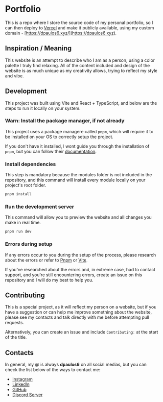 # Portfolio

This is a repo where I store the source code of my personal portfolio, so I can then deploy to [Vercel](https://vercel.com/) and make it publicly available, using my custom domain - [https://dpaulos6.xyz/](https://dpaulos6.xyz).

## Inspiration / Meaning

This website is an attempt to describe who I am as a person, using a color palette I truly find relaxing. All of the content included and design of the website is as much unique as my creativity allows, trying to reflect my style and vibe.

<!-- The works included were made by me, some of them were projects of my own ideas, some of them were internship or real client projects. -->

## Development

This project was built using Vite and React + TypeScript, and below are the steps to run it locally on your system.

### Warn: Install the package manager, if not already

This project uses a package managere called `pnpm`, which will require it to be installed on your OS to correctly setup the project.

If you don't have it installed, I wont guide you through the installation of `pnpm`, but you can follow their [documentation](https://pnpm.io/installation).

### Install dependencies

This step is mandatory because the modules folder is not included in the repository, and this command will install every module locally on your project's root folder.

```bash
pnpm install
```

### Run the development server

This command will allow you to preview the website and all changes you make in real time.

```bash
pnpm run dev
```

### Errors during setup

If any errors occur to you during the setup of the process, please research about the errors or refer to [Pnpm](https://pnpm.io/) or [Vite](https://vitejs.dev/).

If you've researched about the errors and, in extreme case, had to contact support, and you're still encountering errors, create an issue on this repository and I will do my best to help you.

## Contributing

This is a special project, as it will reflect my person on a website, but if you have a suggestion or can help me improve something about the website, please see my contacts and talk directly with me before attempting pull requests.

Alternatively, you can create an issue and include `Contributing:` at the start of the title.

## Contacts

In general, my @ is always **dpaulos6** on all social medias, but you can check the list below of the ways to contact me:

- [Instagram](https://www.instagram.com/dpaulos6/)
- [LinkedIn](https://www.linkedin.com/in/dpaulos6/)
- [GitHub](https://www.github.com/dpaulos6/)
- [Discord Server](https://discord.gg/Y7ujpKmmma)
